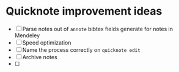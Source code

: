 Quicknote improvement ideas
=====

-   [ ] Parse notes out of `annote` bibtex fields generate for notes in Mendeley
-   [ ] Speed optimization
-   [ ] Name the process correctly on `quicknote edit`
-   [ ] Archive notes
-   [ ]
